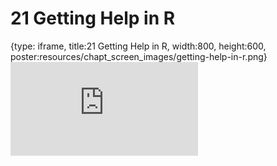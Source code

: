 # 21 Getting Help in R
 
{type: iframe, title:21 Getting Help in R, width:800, height:600, poster:resources/chapt_screen_images/getting-help-in-r.png}
![](https://datatrail-jhu.github.io/DataTrail/no_toc/getting-help-in-r.html)
 

 
